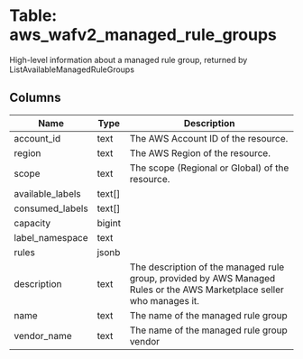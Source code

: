 
# Table: aws_wafv2_managed_rule_groups
High-level information about a managed rule group, returned by ListAvailableManagedRuleGroups
## Columns
| Name        | Type           | Description  |
| ------------- | ------------- | -----  |
|account_id|text|The AWS Account ID of the resource.|
|region|text|The AWS Region of the resource.|
|scope|text|The scope (Regional or Global) of the resource.|
|available_labels|text[]||
|consumed_labels|text[]||
|capacity|bigint||
|label_namespace|text||
|rules|jsonb||
|description|text|The description of the managed rule group, provided by AWS Managed Rules or the AWS Marketplace seller who manages it.|
|name|text|The name of the managed rule group|
|vendor_name|text|The name of the managed rule group vendor|
